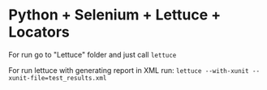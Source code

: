 # Python + Selenium + Lettuce + Locators

For run go to "Lettuce" folder and just call
`lettuce`

For run lettuce with generating report in XML run:
`lettuce --with-xunit --xunit-file=test_results.xml`
